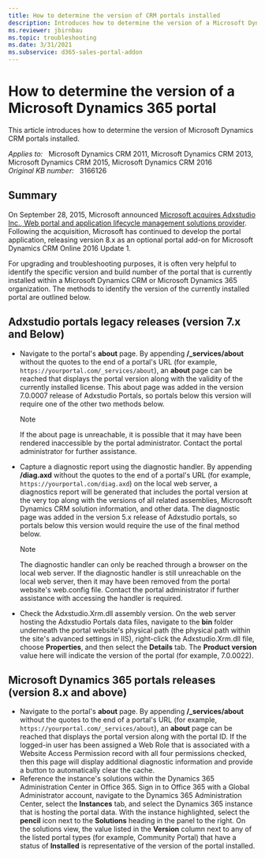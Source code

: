 ```yaml
---
title: How to determine the version of CRM portals installed
description: Introduces how to determine the version of a Microsoft Dynamics 365 portal.
ms.reviewer: jbirnbau
ms.topic: troubleshooting
ms.date: 3/31/2021
ms.subservice: d365-sales-portal-addon
---
```

# How to determine the version of a Microsoft Dynamics 365 portal

This article introduces how to determine the version of Microsoft Dynamics CRM portals installed.

_Applies to:_ &nbsp; Microsoft Dynamics CRM 2011, Microsoft Dynamics CRM 2013, Microsoft Dynamics CRM 2015, Microsoft Dynamics CRM 2016  
_Original KB number:_ &nbsp; 3166126

## Summary

On September 28, 2015, Microsoft announced [Microsoft acquires Adxstudio Inc., Web portal and application lifecycle management solutions provider](https://blogs.microsoft.com/blog/2015/09/28/microsoft-acquires-adxstudio-inc-web-portal-and-application-lifecycle-management-solutions-provider/). Following the acquisition, Microsoft has continued to develop the portal application, releasing version 8.x as an optional portal add-on for Microsoft Dynamics CRM Online 2016 Update 1.

For upgrading and troubleshooting purposes, it is often very helpful to identify the specific version and build number of the portal that is currently installed within a Microsoft Dynamics CRM or Microsoft Dynamics 365 organization. The methods to identify the version of the currently installed portal are outlined below.

## Adxstudio portals legacy releases (version 7.x and Below)

- Navigate to the portal's **about** page.  By appending **/_services/about** without the quotes to the end of a portal's URL (for example, `https://yourportal.com/_services/about`), an **about** page can be reached that displays the portal version along with the validity of the currently installed license. This about page was added in the version 7.0.0007 release of Adxstudio Portals, so portals below this version will require one of the other two methods below.

  > [!NOTE]
  > If the about page is unreachable, it is possible that it may have been rendered inaccessible by the portal administrator. Contact the portal administrator for further assistance.

- Capture a diagnostic report using the diagnostic handler. By appending **/diag.axd** without the quotes to the end of a portal's URL (for example, `https://yourportal.com/diag.axd`) on the local web server, a diagnostics report will be generated that includes the portal version at the very top along with the versions of all related assemblies, Microsoft Dynamics CRM solution information, and other data. The diagnostic page was added in the version 5.x release of Adxstudio portals, so portals below this version would require the use of the final method below.

  > [!NOTE]
  > The diagnostic handler can only be reached through a browser on the local web server. If the diagnostic handler is still unreachable on the local web server, then it may have been removed from the portal website's web.config file. Contact the portal administrator if further assistance with accessing the handler is required.

- Check the Adxstudio.Xrm.dll assembly version. On the web server hosting the Adxstudio Portals data files, navigate to the **bin** folder underneath the portal website's physical path (the physical path within the site's advanced settings in IIS), right-click the Adxstudio.Xrm.dll file, choose **Properties**, and then select the **Details** tab. The **Product version** value here will indicate the version of the portal (for example, 7.0.0022).

## Microsoft Dynamics 365 portals releases (version 8.x and above)

- Navigate to the portal's **about** page. By appending **/_services/about** without the quotes to the end of a portal's URL (for example, `https://yourportal.com/_services/about`), an **about** page can be reached that displays the portal version along with the portal ID. If the logged-in user has been assigned a Web Role that is associated with a Website Access Permission record with all four permissions checked, then this page will display additional diagnostic information and provide a button to automatically clear the cache.
- Reference the instance's solutions within the Dynamics 365 Administration Center in Office 365. Sign in to Office 365 with a Global Administrator account, navigate to the Dynamics 365 Administration Center, select the **Instances** tab, and select the Dynamics 365 instance that is hosting the portal data. With the instance highlighted, select the **pencil** icon next to the **Solutions** heading in the panel to the right. On the solutions view, the value listed in the **Version** column next to any of the listed portal types (for example, Community Portal) that have a status of **Installed** is representative of the version of the portal installed.
